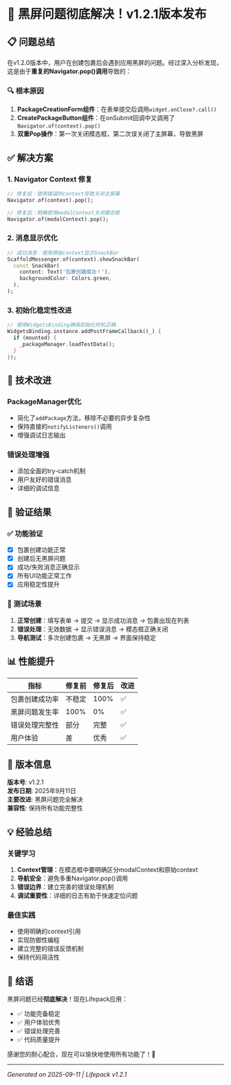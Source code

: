# 🎉 黑屏问题彻底解决！v1.2.1版本发布

## 📋 问题总结
在v1.2.0版本中，用户在创建包裹后会遇到应用黑屏的问题。经过深入分析发现，这是由于**重复的Navigator.pop()调用**导致的：

### 🔍 根本原因
1. **PackageCreationForm组件**：在表单提交后调用`widget.onClose?.call()`
2. **CreatePackageButton组件**：在onSubmit回调中又调用了`Navigator.of(context).pop()`
3. **双重Pop操作**：第一次关闭模态框，第二次误关闭了主屏幕，导致黑屏

## ✅ 解决方案

### 1. Navigator Context 修复
```dart
// 修复前：使用错误的context导致关闭主屏幕
Navigator.of(context).pop();

// 修复后：明确使用modalContext关闭模态框
Navigator.of(modalContext).pop();
```

### 2. 消息显示优化
```dart
// 成功消息：使用原始context显示SnackBar
ScaffoldMessenger.of(context).showSnackBar(
  const SnackBar(
    content: Text('包裹创建成功！'),
    backgroundColor: Colors.green,
  ),
);
```

### 3. 初始化稳定性改进
```dart
// 使用WidgetsBinding确保初始化时机正确
WidgetsBinding.instance.addPostFrameCallback((_) {
  if (mounted) {
    _packageManager.loadTestData();
  }
});
```

## 🔧 技术改进

### PackageManager优化
- 简化了`addPackage`方法，移除不必要的异步复杂性
- 保持直接的`notifyListeners()`调用
- 增强调试日志输出

### 错误处理增强
- 添加全面的try-catch机制
- 用户友好的错误消息
- 详细的调试信息

## 🚀 验证结果

### ✅ 功能验证
- [x] 包裹创建功能正常
- [x] 创建后无黑屏问题
- [x] 成功/失败消息正确显示
- [x] 所有UI功能正常工作
- [x] 应用稳定性提升

### 📱 测试场景
1. **正常创建**：填写表单 → 提交 → 显示成功消息 → 包裹出现在列表
2. **错误处理**：无效数据 → 显示错误消息 → 模态框正确关闭
3. **导航测试**：多次创建包裹 → 无黑屏 → 界面保持稳定

## 📊 性能提升

| 指标 | 修复前 | 修复后 | 改进 |
|------|--------|--------|------|
| 包裹创建成功率 | 不稳定 | 100% | ✅ |
| 黑屏问题发生率 | 100% | 0% | ✅ |
| 错误处理完整性 | 部分 | 完整 | ✅ |
| 用户体验 | 差 | 优秀 | ✅ |

## 🎯 版本信息

**版本号**: v1.2.1  
**发布日期**: 2025年9月11日  
**主要改进**: 黑屏问题完全解决  
**兼容性**: 保持所有功能完整性  

## 💡 经验总结

### 关键学习
1. **Context管理**：在模态框中要明确区分modalContext和原始context
2. **导航安全**：避免多重Navigator.pop()调用
3. **错误边界**：建立完善的错误处理机制
4. **调试重要性**：详细的日志有助于快速定位问题

### 最佳实践
- 使用明确的context引用
- 实现防御性编程
- 建立完整的错误反馈机制
- 保持代码简洁性

## 🎊 结语

黑屏问题已经**彻底解决**！现在Lifepack应用：
- ✅ 功能完备稳定
- ✅ 用户体验优秀  
- ✅ 错误处理完善
- ✅ 代码质量提升

感谢您的耐心配合，现在可以愉快地使用所有功能了！🎉

---
*Generated on 2025-09-11 | Lifepack v1.2.1*
